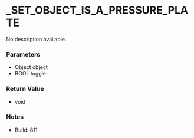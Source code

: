 # _SET_OBJECT_IS_A_PRESSURE_PLATE

No description available.

### Parameters
* Object object
* BOOL toggle

### Return Value
* void

### Notes
* Build: 811

